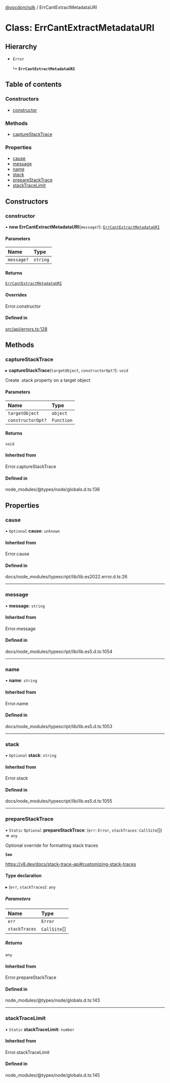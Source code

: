 [@vocdoni/sdk](/sdk) / ErrCantExtractMetadataURI

# Class: ErrCantExtractMetadataURI

## Hierarchy

- `Error`

  ↳ **`ErrCantExtractMetadataURI`**

## Table of contents

### Constructors

- [constructor](ErrCantExtractMetadataURI#constructor)

### Methods

- [captureStackTrace](ErrCantExtractMetadataURI#capturestacktrace)

### Properties

- [cause](ErrCantExtractMetadataURI#cause)
- [message](ErrCantExtractMetadataURI#message)
- [name](ErrCantExtractMetadataURI#name)
- [stack](ErrCantExtractMetadataURI#stack)
- [prepareStackTrace](ErrCantExtractMetadataURI#preparestacktrace)
- [stackTraceLimit](ErrCantExtractMetadataURI#stacktracelimit)

## Constructors

### constructor

• **new ErrCantExtractMetadataURI**(`message?`): [`ErrCantExtractMetadataURI`](ErrCantExtractMetadataURI)

#### Parameters

| Name | Type |
| :------ | :------ |
| `message?` | `string` |

#### Returns

[`ErrCantExtractMetadataURI`](ErrCantExtractMetadataURI)

#### Overrides

Error.constructor

#### Defined in

[src/api/errors.ts:128](https://github.com/vocdoni/vocdoni-sdk/blob/179c92b4cecfec787d968dc02b519f64ee15c5d3/src/api/errors.ts#L128)

## Methods

### captureStackTrace

▸ **captureStackTrace**(`targetObject`, `constructorOpt?`): `void`

Create .stack property on a target object

#### Parameters

| Name | Type |
| :------ | :------ |
| `targetObject` | `object` |
| `constructorOpt?` | `Function` |

#### Returns

`void`

#### Inherited from

Error.captureStackTrace

#### Defined in

node_modules/@types/node/globals.d.ts:136

## Properties

### cause

• `Optional` **cause**: `unknown`

#### Inherited from

Error.cause

#### Defined in

docs/node_modules/typescript/lib/lib.es2022.error.d.ts:26

___

### message

• **message**: `string`

#### Inherited from

Error.message

#### Defined in

docs/node_modules/typescript/lib/lib.es5.d.ts:1054

___

### name

• **name**: `string`

#### Inherited from

Error.name

#### Defined in

docs/node_modules/typescript/lib/lib.es5.d.ts:1053

___

### stack

• `Optional` **stack**: `string`

#### Inherited from

Error.stack

#### Defined in

docs/node_modules/typescript/lib/lib.es5.d.ts:1055

___

### prepareStackTrace

▪ `Static` `Optional` **prepareStackTrace**: (`err`: `Error`, `stackTraces`: `CallSite`[]) => `any`

Optional override for formatting stack traces

**`See`**

https://v8.dev/docs/stack-trace-api#customizing-stack-traces

#### Type declaration

▸ (`err`, `stackTraces`): `any`

##### Parameters

| Name | Type |
| :------ | :------ |
| `err` | `Error` |
| `stackTraces` | `CallSite`[] |

##### Returns

`any`

#### Inherited from

Error.prepareStackTrace

#### Defined in

node_modules/@types/node/globals.d.ts:143

___

### stackTraceLimit

▪ `Static` **stackTraceLimit**: `number`

#### Inherited from

Error.stackTraceLimit

#### Defined in

node_modules/@types/node/globals.d.ts:145
